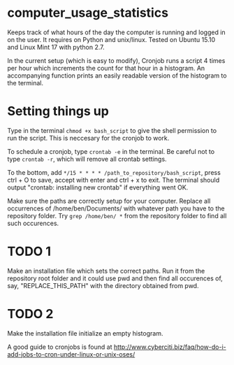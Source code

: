 # computer_usage_statistics

Keeps track of what hours of the day the computer is running and logged in on the user. It requires on Python  and unix/linux. Tested on Ubuntu 15.10 and Linux Mint 17 with python 2.7.

In the current setup (which is easy to modify), Cronjob runs a script 4 times per hour which increments the count for that hour in a histogram.
An accompanying function prints an easily readable version of the histogram to the terminal.

# Setting things up
Type in the terminal `chmod +x bash_script` to give the shell permission to run the script. This is neccesary for the cronjob to work.

To schedule a cronjob, type `crontab -e` in the terminal. Be careful not to type `crontab -r`, which will remove all crontab settings.

To the bottom, add `*/15 * * * * /path_to_repository/bash_script`, press ctrl + O to save, accept with enter and ctrl + x to exit. The terminal should output "crontab: installing new crontab" if everything went OK.

Make sure the paths are correctly setup for your computer. Replace all occurrences of /home/ben/Documents/ with whatever path you have to the repository folder. Try `grep /home/ben/ *` from the repository folder to find all such occurences.

# TODO 1
Make an installation file which sets the correct paths. Run it from the repository root folder and it could use pwd and then find all occurences of, say, "REPLACE_THIS_PATH" with the directory obtained from pwd.

# TODO 2
Make the installation file initialize an empty histogram.

A good guide to cronjobs is found at http://www.cyberciti.biz/faq/how-do-i-add-jobs-to-cron-under-linux-or-unix-oses/


